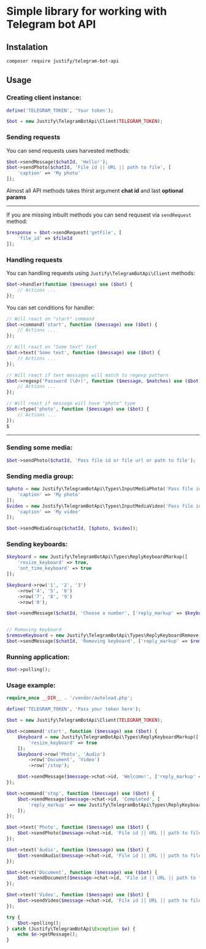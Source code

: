 # Simple library for working with Telegram bot API

## Instalation
```bash
composer require justify/telegram-bot-api
```

## Usage

### Creating client instance:
```php
define('TELEGRAM_TOKEN', 'Your token');

$bot = new Justify\TelegramBotApi\Client(TELEGRAM_TOKEN);
```

### Sending requests
You can send requests uses harvested methods:
```php
$bot->sendMessage($chatId, 'Hello!');
$bot->sendPhoto($chatId, 'File id || URL || path to file', [
    'caption' => 'My photo'
]);
```

Almost all API methods takes thirst argument **chat id** and last **optional params**


---
If you are missing inbuilt methods you can send requsest via `sendRequest` method:
```php
$response = $bot->sendRequest('getFile', [
    'file_id' => $fileId
]);
```

### Handling requests
You can handling requests using `Justify\TelegramBotApi\Client` methods:
```php
$bot->handler(function ($message) use ($bot) {
    // Actions ...
});
```

You can set conditions for handler:
```php
// Will react on "start" command
$bot->command('start', function ($message) use ($bot) {
    // Actions ...
});

// Will react on "Some text" text
$bot->text('Some text', function ($message) use ($bot) {
    // Actions ...
});

// Will react if text messages will match to regexp pattern
$bot->regexp('Password (\d+)', function ($message, $matches) use ($bot) {
    // Actions ...
});

// Will react if message will have "photo" type
$bot->type('photo', function ($message) use ($bot) {
    // Actions ...
});
$
```

---
### Sending some media:
```php
$bot->sendPhoto($chatId, 'Pass file id or file url or path to file');
```

### Sending media group:
```php
$photo = new Justify\TelegramBotApi\Types\InputMediaPhoto('Pass file id or file url or path to file', [
    'caption' => 'My photo'
]);
$video = new Justify\TelegramBotApi\Types\InputMediaVideo('Pass file id or file url or path to file', [
    'caption' => 'My video'
]);

$bot->sendMediaGroup($chatId, [$photo, $video]);
```

### Sending keyboards:
```php
$keyboard = new Justify\TelegramBotApi\Types\ReplyKeyboardMarkup([
    'resize_keyboard' => true,
    'ont_time_keyboard' => true
]);

$keyboard->row('1', '2', '3')
    ->row('4', '5', '6')
    ->row('7', '8', '9')
    ->row('0');

$bot->sendMessage($chatId, 'Choose a number', ['reply_markup' => $keyboard]);


// Removing keyboard
$removeKeyboard = new Justify\TelegramBotApi\Types\ReplyKeyboardRemove();
$bot->sendMessage($chatId, 'Removing keyboard', ['reply_markup' => $removeKeyboard]);
```

### Running application:
```php
$bot->polling();
```

### Usage example:
```php
require_once __DIR__ . '/vendor/autoload.php';

define('TELEGRAM_TOKEN', 'Pass your token here');

$bot = new Justify\TelegramBotApi\Client(TELEGRAM_TOKEN);

$bot->command('start', function ($message) use ($bot) {
    $keyboard = new Justify\TelegramBotApi\Types\ReplyKeyboardMarkup([
        'resize_keyboard' => true
    ]);
    $keyboard->row('Photo', 'Audio')
        ->row('Document', 'Video')
        ->row('/stop');

    $bot->sendMessage($message->chat->id, 'Welcome!', ['reply_markup' => $keyboard]);
});

$bot->command('stop', function ($message) use ($bot) {
    $bot->sendMessage($message->chat->id, 'Completed', [
        'reply_markup' => new Justify\TelegramBotApi\Types\ReplyKeyboardRemove()
    ]);
});

$bot->text('Photo', function ($message) use ($bot) {
    $bot->sendPhoto($message->chat->id, 'File id || URL || path to file');
});

$bot->text('Audio', function ($message) use ($bot) {
    $bot->sendAudio($message->chat->id, 'File id || URL || path to file');
});

$bot->text('Document', function ($message) use ($bot) {
    $bot->sendDocument($message->chat->id, 'File id || URL || path to file');
});

$bot->text('Video', function ($message) use ($bot) {
    $bot->sendVideo($message->chat->id, 'File id || URL || path to file');
});

try {
    $bot->polling();
} catch (Justify\TelegramBotApi\Exception $e) {
    echo $e->getMessage();
}
```
